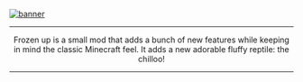 [![banner](https://i.imgur.com/CTk0pzg.png)](https://www.curseforge.com/minecraft/mc-mods/frozen-up-fabric)

---

<p align="center">
    Frozen up is a small mod that adds a bunch of new features while keeping in mind the classic Minecraft feel. It adds a new adorable fluffy reptile: the chilloo!
</p>

---
